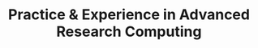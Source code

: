 ---
dateStart: 2017-07-09
dateEnd: 2017-07-13
title: "Practice & Experience in Advanced Research Computing"
venue: "PEARC 2017 conference Series"
organizer: Ben Fulton
credit:
city: New Orleans
state: LA
country: USA
pdfLink:
venueImages:
---